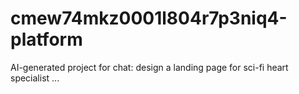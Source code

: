 # cmew74mkz0001l804r7p3niq4-platform
AI-generated project for chat: design a landing page for sci-fi heart specialist ...
